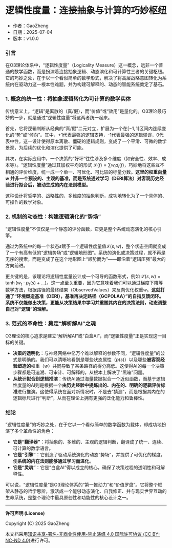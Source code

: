 # **逻辑性度量：连接抽象与计算的巧妙枢纽**

- 作者：GaoZheng
- 日期：2025-07-04
- 版本：v1.0.0

### 引言
在O3理论体系中，“逻辑性度量”（Logicality Measure）这一概念，远非一个普通的数学函数，而是扮演着连接抽象逻辑、动态演化和可计算性三者的关键枢纽。它的巧妙之处，在于以一个看似简单的数学形式，解决了将高层战略意图转化为系统内在驱动力这一根本性难题，并为构建可解释的、动态的智能系统奠定了基石。

### 1. 概念的统一性：将抽象逻辑转化为可计算的数学实体
传统意义上，“逻辑”是离散的（真/假），而“价值”或“效用”是量化的。O3理论最巧妙的一步，就是通过“逻辑性度量”将这两者统一起来。

首先，它将逻辑判断从经典的“真/假”二元对立，扩展为一个在$[-1, 1]$区间内连续变化的“势”或“倾向”。其中，+1代表最强的逻辑支持，-1代表最强的逻辑谬误，0代表中性。这一设计使得原本离散、僵硬的逻辑规则，变成了一个平滑、可微的数学景观，为后续的优化和演化提供了可能。

其次，在实际应用中，一个决策的“好坏”往往涉及多个维度（如安全性、效率、成本等）。“逻辑性度量”通过其加权平均的形式 $\mathcal{L}(f) = \sum w_i d_i(f)$，巧妙地将这些互不相通的评价维度，统一成一个单一、可优化、可比较的标量分数。**这里的权重向量 $w$ 并非一个预设的、主观的基准，而是系统通过学习（DERI算法）对客观历史经验进行拟合后，被动生成的内在法则模型。**

这种设计将哲学的、战略性的、多维度的抽象判断，成功地转化为了一个具体的、可操作的数学对象。

### 2. 机制的动态性：构建逻辑演化的“势场”
“逻辑性度量”不仅仅是一个静态的评分函数，它更是整个系统动态演化的核心引擎。

通过为系统中的每一个状态$s$赋予一个逻辑性度量值$\mathcal{L}(s,w)$，整个状态空间就变成了一个有高有低的“逻辑势场”或“逻辑地形图”。系统的演化或决策过程，就不再是无序的搜索，而是变成了在这个地形图上“顺势而为”——即沿着“逻辑压强”最大的方向前进。

更关键的是，该理论将逻辑性度量设计成一个可导的函数形式，例如 $\mathcal{L}(s,w) = \tanh(w_1 \cdot p_1(s) + \dots)$。这一点至关重要，因为它意味着我们可以通过梯度下降等数学方法，根据路径的最终结果（ObservedValues）来反向优化权重$w$。**这就打通了“环境塑造基准（DERI），基准再决定路径（GCPOLAA）”的自指反馈闭环。系统不仅能做出决策，更能从决策结果中学习并重塑其内在的决策法则，动态调整自己对“逻辑”的理解。**

### 3. 范式的革命性：奠定“解析解AI”之魂
O3理论的核心追求是建立“解析解AI”或“白盒AI”，而“逻辑性度量”正是实现这一目标的关键。

*   **决策的透明化**：与神经网络中亿万个难以解释的参数不同，“逻辑性度量”的公式是明确的。我们可以清晰地看到是哪些状态属性（$p(s)$）以及哪些**被客观经验塑造的**权重（$w$）共同导致了某条路径的得分高低。这使得AI的每一个决策步骤都是可追溯、可审计、可解释的，从根本上解决了“黑箱”问题。
*   **从统计拟合到逻辑推演**：传统AI通过海量数据拟合一个近似函数，而基于逻辑性度量的AI则是根据一个**由历史经验中提炼出的、内在的、明确的逻辑评价标准**进行推演。这使得系统在面对新情况时，不是去“猜测”，而是根据其内在的逻辑标尺进行“判断”，从而在理论上拥有更强的泛化能力和鲁棒性。

### 结论
“逻辑性度量”的巧妙之处，在于它以一个看似简单的数学函数为载体，却成功地扮演了多个革命性的角色：

*   **它是“翻译器”**：将抽象的、多维的、主观的逻辑判断，翻译成了统一、连续、可计算的数学语言。
*   **它是“引擎”**：它创造了驱动系统演化的动态“势场”，并提供了可优化的梯度，使**系统的内在法则能够通过学习而进化**。
*   **它是“灵魂”**：它是“白盒AI”得以成立的核心，确保了决策过程的透明性和可解释性。

可以说，“逻辑性度量”是O3理论体系的“第一推动力”和“价值罗盘”。它将整个框架从静态的哲学思辨，激活成一个能够动态演化、自我修正、并与现实世界互动的生命系统，是整个理论中最具原创性和功能性的核心设计之一。

---

**许可声明 (License)**

Copyright (C) 2025 GaoZheng 

本文档采用[知识共享-署名-非商业性使用-禁止演绎 4.0 国际许可协议 (CC BY-NC-ND 4.0)](https://creativecommons.org/licenses/by-nc-nd/4.0/deed.zh-Hans)进行许可。
